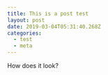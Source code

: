 ```yaml
---
title: This is a post test
layout: post
date: 2019-03-04T05:31:40.268Z
categories:
  - test
  - meta
---
```

How does it look?
